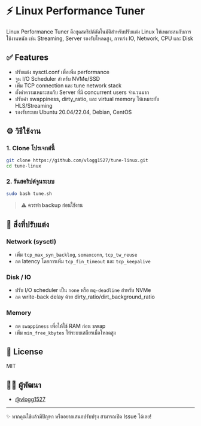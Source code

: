 # ⚡ Linux Performance Tuner

Linux Performance Tuner คือชุดสคริปต์อัตโนมัติสำหรับปรับแต่ง Linux ให้เหมาะสมกับการใช้งานหนัก เช่น Streaming, Server รองรับโหลดสูง, การเร่ง IO, Network, CPU และ Disk

## ✅ Features

- ปรับแต่ง sysctl.conf เพื่อเพิ่ม performance
- จูน I/O Scheduler สำหรับ NVMe/SSD
- เพิ่ม TCP connection และ tune network stack
- ตั้งค่าความเหมาะสมกับ Server ที่มี concurrent users จำนวนมาก
- ปรับค่า swappiness, dirty_ratio, และ virtual memory ให้เหมาะกับ HLS/Streaming
- รองรับระบบ Ubuntu 20.04/22.04, Debian, CentOS

## ⚙️ วิธีใช้งาน

### 1. Clone โปรเจกต์นี้
```bash
git clone https://github.com/vlogg1527/tune-linux.git
cd tune-linux
```

### 2. รันสคริปต์จูนระบบ
```bash
sudo bash tune.sh
```

> ⚠️ **ควรทำ backup ก่อนใช้งาน**

## 🧠 สิ่งที่ปรับแต่ง

### Network (sysctl)
- เพิ่ม `tcp_max_syn_backlog`, `somaxconn`, `tcp_tw_reuse`
- ลด latency โดยการเพิ่ม `tcp_fin_timeout` และ `tcp_keepalive`

### Disk / IO
- ปรับ I/O scheduler เป็น `none` หรือ `mq-deadline` สำหรับ NVMe
- ลด write-back delay ด้วย dirty_ratio/dirt_background_ratio

### Memory
- ลด `swappiness` เพื่อให้ใช้ RAM ก่อน swap
- เพิ่ม `min_free_kbytes` ให้ระบบเสถียรเมื่อโหลดสูง

## 📄 License

MIT

## 🙋‍♂️ ผู้พัฒนา

- [@vlogg1527](https://github.com/vlogg1527)

---

✨ หากคุณใช้แล้วมีปัญหา หรืออยากเสนอปรับปรุง สามารถเปิด Issue ได้เลย!
